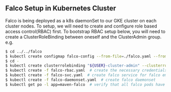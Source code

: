 ## Falco Setup in Kubernetes Cluster

Falco is being deployed as a k8s daemonSet to our GKE cluster on each cluster nodes. To setup, we will need to create and configure role based access control(RBAC) first.
To bootstrap RBAC setup below, you will need to create a ClusterRoleBinding between oneself and the ClusterAdmin group. e.g.

```bash
$ cd ../../falco
$ kubectl create configmap falco-config --from-file=./falco.yaml --from-file=./rules  # create the configmaps from top level falco folder
$ cd -
$ kubectl create clusterrolebinding "${USER}-cluster-admin" --clusterrole=cluster-admin --user=$(gcloud config get-value account)  # bootstrapping my own clusterole to create service accounts
$ kubectl create -f falco-rbac.yaml  # create the necessary credentials for falco setup
$ kubectl create -f falco-svc.yaml  # create falco service for falco embedded webserver to accept k8s audit events, optional.
$ kubectl create -f falco-daemonset.yaml  # create falco daemonset
$ kubectl get po -l app=maven-falco  # verify that all falco pods have been created - it may take a few minutes, the number of falco pods should match the number of nodes.
```
